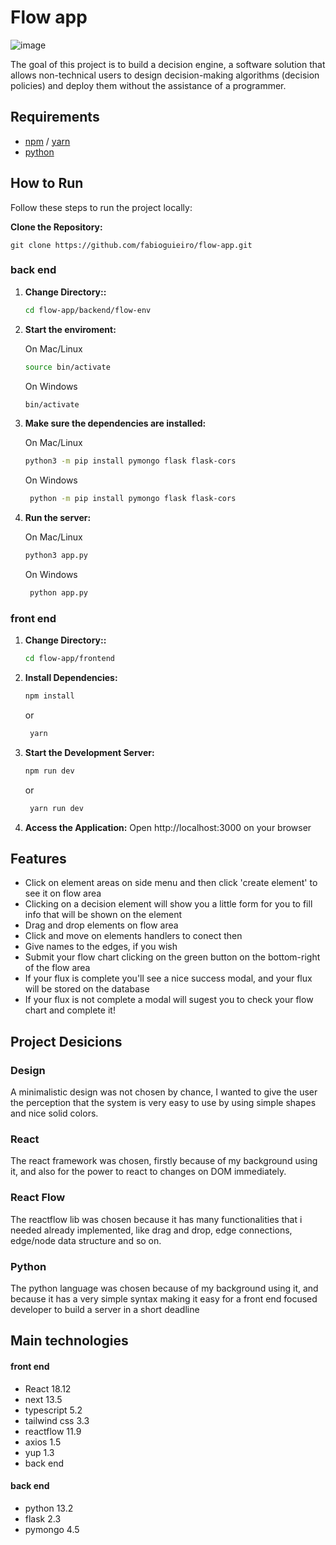 # Flow app

![image](https://github.com/fabioguieiro/flow-app/assets/32694040/b243e81b-837b-4a1e-bd76-d2210846b717)

The goal of this project is to build a decision engine, a software solution that allows non-technical users to design decision-making algorithms (decision policies) and deploy them without the assistance of a programmer. 

## Requirements

- [npm](https://docs.npmjs.com/downloading-and-installing-node-js-and-npm) / [yarn](https://classic.yarnpkg.com/lang/en/docs/install/#mac-stable)
- [python](https://www.python.org/downloads)
## How to Run

Follow these steps to run the project locally:

**Clone the Repository:**

    git clone https://github.com/fabioguieiro/flow-app.git


### back end

1. **Change Directory::**

    ```bash
    cd flow-app/backend/flow-env

    ```

2. **Start the enviroment:**

    On Mac/Linux

    ```bash
    source bin/activate
    ```
    
    On Windows

    ```bash
    bin/activate
    ```

3. **Make sure the dependencies are installed:**

   On Mac/Linux
   
    ```bash
    python3 -m pip install pymongo flask flask-cors
   ```
    
   On Windows

   ```bash
    python -m pip install pymongo flask flask-cors
   ```

5. **Run the server:**
   
   On Mac/Linux
   
    ```bash
    python3 app.py
   ```
    
   On Windows
   ```bash
    python app.py
   ```


### front end


1. **Change Directory::**

    ```bash
    cd flow-app/frontend

    ```

2. **Install Dependencies:**

    ```bash
    npm install

    ```

    or
   
   ```bash
    yarn

    ```

4. **Start the Development Server:**

    ```bash
    npm run dev

    ```

    or

   ```bash
    yarn run dev

    ```
6. **Access the Application:**
   Open http://localhost:3000 on your browser

## Features

- Click on element areas on side menu and then click 'create element' to see it on flow area
- Clicking on a decision element will show you a little form for you to fill info that will be shown on the element 
- Drag and drop elements on flow area
- Click and move on elements handlers to conect then
- Give names to the edges, if you wish
- Submit your flow chart clicking on the green button on the bottom-right of the flow area
- If your flux is complete you'll see a nice success modal, and your flux will be stored on the database
- If your flux is not complete a modal will sugest you to check your flow chart and complete it!

## Project Desicions

### Design
A minimalistic design was not chosen by chance, I wanted to give the user the perception that the system is very easy to use by using simple shapes and nice solid colors.

### React
The react framework was chosen, firstly because of my background using it, and also for the power to react to changes on DOM immediately.

### React Flow
The reactflow lib was chosen because it has many functionalities that i needed already implemented, like drag and drop, edge connections, edge/node data structure and so on.

### Python
The python language was chosen because of my background using it, and because it has a very simple syntax making it easy for a front end focused developer to build a server in a short deadline

## Main technologies

#### front end
- React 18.12
- next 13.5
- typescript 5.2
- tailwind css 3.3
- reactflow 11.9
- axios 1.5
- yup 1.3
- back end

#### back end
- python 13.2
- flask 2.3
- pymongo 4.5

